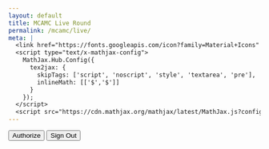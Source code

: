 ```yaml
---
layout: default
title: MCAMC Live Round
permalink: /mcamc/live/
meta: | 
  <link href="https://fonts.googleapis.com/icon?family=Material+Icons" rel="stylesheet">
  <script type="text/x-mathjax-config">
    MathJax.Hub.Config({
      tex2jax: {
        skipTags: ['script', 'noscript', 'style', 'textarea', 'pre'],
        inlineMath: [['$','$']]
      }
    });
  </script>
  <script src="https://cdn.mathjax.org/mathjax/latest/MathJax.js?config=TeX-AMS-MML_HTMLorMML" type="text/javascript"></script>
---
```

<div id="content"></div>
<button id="authorize_button" style="display: inline;">Authorize</button>
<button id="signout_button" style="display: inline;">Sign Out</button>
<div class="cwrapper">
<div id="live-table" class="mcamc-table" style="float: left"></div>
<div style="width: 2px"></div>
<div id="live-table2" class="mcamc-table" style="float: left"></div>
<div style="width: 2px"></div>
<div id="live-table3" class="mcamc-table" style="float: left"></div>
<script type="text/javascript">
  var CLIENT_ID = '570864691277-5mrhsfgqd0in8tqn7jvfin3ocn9furga.apps.googleusercontent.com';
  var API_KEY = 'AIzaSyCTlqgObl4U_BXEk3aJxi_R42tRH9128nw';
  var SCOPES = "https://www.googleapis.com/auth/spreadsheets.readonly";
  var authorizeButton = document.getElementById('authorize_button');
  var signoutButton = document.getElementById('signout_button');
  let tokenClient;
  let gapiInited;
  let gisInited;
  authorizeButton.style.visibility="hidden";
  signoutButton.style.visibility="hidden";
  authorizeButton.onclick = handleAuthClick;
  signoutButton.onclick = handleSignoutClick;
  function checkBeforeStart()
  {
    if (gapiInited && gisInited)
    {
      authorizeButton.style.visibility="visible";
      signoutButton.style.visibility="visible";
    }
  }
  function gapiInit()
  {
    gapi.client.init({}).then(function()
    {
      gapi.client.load('https://sheets.googleapis.com/$discovery/rest?version=v4');
      gapiInited = true;
      checkBeforeStart();
    });
  }
  function gapiLoad()
  {
      gapi.load('client', gapiInit)
  }
  function gisInit()
  {
    tokenClient = google.accounts.oauth2.initTokenClient({
      client_id: CLIENT_ID,
      scope: SCOPES,
      callback: '',
    });
    gisInited = true;
    checkBeforeStart();
  }
  function handleAuthClick(event)
  {
    tokenClient.callback = (resp) =>
    {
      if (resp.error !== undefined)
      {
        throw(resp);
      }
      authorizeButton.style.visibility="hidden";
      signoutButton.style.visibility="hidden";
      listMajors();
    }
    if (gapi.client.getToken() === null)
    {
      tokenClient.requestAccessToken({prompt: 'consent'});
    }
    else
    {
      tokenClient.requestAccessToken({prompt: ''});
    }
  }
  function handleSignoutClick(event)
  {
    let cred = gapi.client.getToken();
    if (cred !== null)
    {
      google.accounts.oauth2.revoke(cred.access_token, () => {console.log('Revoked: ' + cred.access_token)});
      gapi.client.setToken('');
    }
  }
  function appendPre(message)
  {
    var pre = document.getElementById('content');
    var textContent = document.createTextNode(message + '\n');
    pre.appendChild(textContent);
  }
  function analyzeRow(row)
  {
    var rowData = {};
    sum = row.slice(2, row.length).reduce((a, b) => parseInt(a) + parseInt(b));
    rowData.score = sum;
    rowData.setsComplete = Math.floor(row.slice(2, row.length).filter(function(val) { return parseInt(val) !== 0; }).length/3);
    rowData.teamName = row[1];
    rowData.teamNumber = row[0];
    return rowData
  }
  var scores = [];
  function onOpenFunc() {
    PropertiesService.getScriptProperties().setProperty("accessToken", ScriptApp.getOAuthToken());
  }
  function listMajors()
  {
    gapi.client.sheets.spreadsheets.values.get({
      spreadsheetId: '1OuOhf3g0ew-fBaEvwO5Qgr3sE9E4y_BAI7_xfhBK7X4',
      range: 'Data!2:30',
    }).then(function(response)
    {
      var range = response.result;
      if (range.values.length > 0) {
        for (i = 0; i < range.values.length; i++) {
          var row = range.values[i];
          rowData = analyzeRow(row);
          scores[i] = [];
          scores[i][0] = rowData.teamNumber;
          scores[i][1] = rowData.teamName;
          scores[i][2] = rowData.score;
          scores[i][3] = rowData.setsComplete;
        }
      }
    }, function(response) {});
    scores.sort(function(a,b) { return b[2] - a[2]});
    var html = "<table><tbody><tr><td>#</td><td>Name         </td><td>Score</td><td>Sets</td></tr>";
    var split = Math.round((scores.length/3));
    for (var i = 0; i < split; i++)
    {
      html+="<tr>";
      html+="<td>"+scores[i][0]+"</td>";
      html+="<td>"+scores[i][1]+""+"</td>";
      html+="<td style=\"text-align:right\">"+scores[i][2]+"</td>";
      html+="<td>"+scores[i][3]+"/8"+"</td>";
      html+="</tr>";
    }
    html+="</tbody></table>";
    var html2 = "<table><tbody><tr><td>#</td><td>Name         </td><td>Score</td><td>Sets</td></tr>";
    for (var i = split; i < (split*2); i++)
    {
      html2+="<tr>";
      html2+="<td style=\"border-left: solid 1px black\">"+scores[i][0]+"</td>";
      html2+="<td>"+scores[i][1]+""+"</td>";
      html2+="<td style=\"text-align:right\">"+scores[i][2]+"</td>";
      html2+="<td>"+scores[i][3]+"/8"+"</td>";
      html2+="</tr>";
    }
    html2+="</tbody></table>";
    var html3 = "<table><tbody><tr><td>#</td><td>Name         </td><td>Score</td><td>Sets</td></tr>";
    for (var i = split*2; i < scores.length; i++)
    {
      html3+="<tr>";
      html3+="<td style=\"border-left: solid 1px black\">"+scores[i][0]+"</td>";
      html3+="<td>"+scores[i][1]+""+"</td>";
      html3+="<td style=\"text-align:right\">"+scores[i][2]+"</td>";
      html3+="<td>"+scores[i][3]+"/8"+"</td>";
      html3+="</tr>";
    }
    html3+="</tbody></table>";
    document.getElementById("live-table").innerHTML = html;
    document.getElementById("live-table2").innerHTML = html2;
    document.getElementById("live-table3").innerHTML = html3;
    setTimeout(listMajors, 5000);
  }
</script>
</div>
<script async defer src="https://apis.google.com/js/api.js" onload="gapiLoad()"></script>
<script async defer src="https://accounts.google.com/gsi/client" onload="gisInit()"></script>

